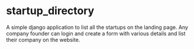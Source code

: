 # startup_directory
A simple django application to list all the startups on the landing page.
Any company founder can login and create a form with various details and list their company on the website.
